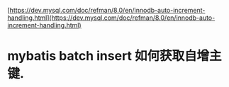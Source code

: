 [https://dev.mysql.com/doc/refman/8.0/en/innodb-auto-increment-handling.html](https://dev.mysql.com/doc/refman/8.0/en/innodb-auto-increment-handling.html)



# mybatis batch insert 如何获取自增主键.
